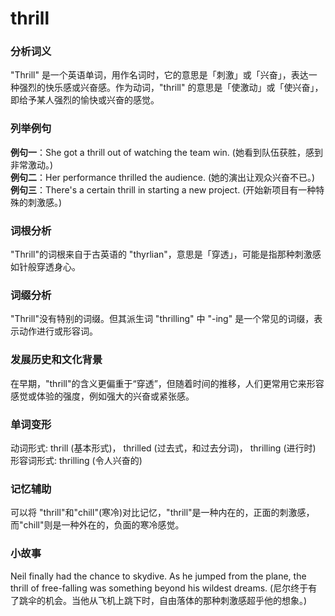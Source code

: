 # thrill

### 分析词义

  

"Thrill" 是一个英语单词，用作名词时，它的意思是「刺激」或「兴奋」，表达一种强烈的快乐感或兴奋感。作为动词，"thrill" 的意思是「使激动」或「使兴奋」，即给予某人强烈的愉快或兴奋的感觉。

  

### 列举例句

  

**例句一**：She got a thrill out of watching the team win. (她看到队伍获胜，感到非常激动。)  
**例句二**：Her performance thrilled the audience. (她的演出让观众兴奋不已。)  
**例句三**：There's a certain thrill in starting a new project. (开始新项目有一种特殊的刺激感。)

  

### 词根分析

  

"Thrill"的词根来自于古英语的 "thyrlian"，意思是「穿透」，可能是指那种刺激感如针般穿透身心。

  

### 词缀分析

  

"Thrill"没有特别的词缀。但其派生词 "thrilling" 中 "-ing" 是一个常见的词缀，表示动作进行或形容词。

  

### 发展历史和文化背景

  

在早期，"thrill"的含义更偏重于“穿透”，但随着时间的推移，人们更常用它来形容感觉或体验的强度，例如强大的兴奋或紧张感。

  

### 单词变形

  

动词形式: thrill (基本形式)， thrilled (过去式，和过去分词)， thrilling (进行时)  
形容词形式: thrilling (令人兴奋的)

  

### 记忆辅助

  

可以将 "thrill"和"chill"(寒冷)对比记忆，"thrill"是一种内在的，正面的刺激感，而"chill"则是一种外在的，负面的寒冷感觉。

  

### 小故事

  

Neil finally had the chance to skydive. As he jumped from the plane, the thrill of free-falling was something beyond his wildest dreams. (尼尔终于有了跳伞的机会。当他从飞机上跳下时，自由落体的那种刺激感超乎他的想象。)
